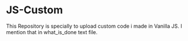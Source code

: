 # JS-Custom
This Repository is specially to upload custom code i made in Vanilla JS. I mention that in what_is_done text file.
